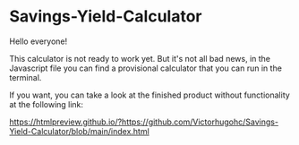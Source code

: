 # Savings-Yield-Calculator

Hello everyone!

This calculator is not ready to work yet. But it's not all bad news, in the Javascript file you can find a provisional calculator that you can run in the terminal.

If you want, you can take a look at the finished product without functionality at the following link:

https://htmlpreview.github.io/?https://github.com/Victorhugohc/Savings-Yield-Calculator/blob/main/index.html
